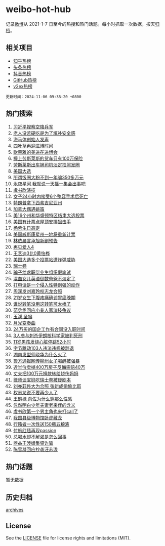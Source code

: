 # weibo-hot-hub

记录[微博](https://www.weibo.com)从 2021-1-7 日至今的热搜和热门话题。每小时抓取一次数据，按天[归档](archives)。

## 相关项目

- [知乎热榜](https://github.com/snaildev/zhihu-hot-hub)
- [头条热榜](https://github.com/snaildev/toutiao-hot-hub)
- [抖音热榜](https://github.com/snaildev/douyin-hot-hub)
- [GitHub热榜](https://github.com/snaildev/github-hot-hub)
- [v2ex热榜](https://github.com/snaildev/v2ex-hot-hub)


`更新时间：2024-11-06 09:38:20 +0800`

## 热门搜索

1. [习近平视察空降兵军](https://m.weibo.cn/search?containerid=100103type%3D1%26t%3D10%26q%3D%23%E4%B9%A0%E8%BF%91%E5%B9%B3%E8%A7%86%E5%AF%9F%E7%A9%BA%E9%99%8D%E5%85%B5%E5%86%9B%23&stream_entry_id=51&isnewpage=1&extparam=seat%3D1%26pos%3D0%26filter_type%3Drealtimehot%26stream_entry_id%3D51%26c_type%3D51%26dgr%3D0%26q%3D%2523%25E4%25B9%25A0%25E8%25BF%2591%25E5%25B9%25B3%25E8%25A7%2586%25E5%25AF%259F%25E7%25A9%25BA%25E9%2599%258D%25E5%2585%25B5%25E5%2586%259B%2523%26cate%3D10103%26display_time%3D1730857099%26pre_seqid%3D173085709920802741605107)
1. [老人没苦硬吃是为了填补安全感](https://m.weibo.cn/search?containerid=100103type%3D1%26t%3D10%26q%3D%23%E8%80%81%E4%BA%BA%E6%B2%A1%E8%8B%A6%E7%A1%AC%E5%90%83%E6%98%AF%E4%B8%BA%E4%BA%86%E5%A1%AB%E8%A1%A5%E5%AE%89%E5%85%A8%E6%84%9F%23&stream_entry_id=31&isnewpage=1&extparam=seat%3D1%26stream_entry_id%3D31%26lcate%3D5001%26realpos%3D1%26flag%3D1%26pos%3D0%26dgr%3D0%26band_rank%3D1%26c_type%3D31%26filter_type%3Drealtimehot%26q%3D%2523%25E8%2580%2581%25E4%25BA%25BA%25E6%25B2%25A1%25E8%258B%25A6%25E7%25A1%25AC%25E5%2590%2583%25E6%2598%25AF%25E4%25B8%25BA%25E4%25BA%2586%25E5%25A1%25AB%25E8%25A1%25A5%25E5%25AE%2589%25E5%2585%25A8%25E6%2584%259F%2523%26cate%3D5001%26display_time%3D1730857099%26pre_seqid%3D173085709920802741605107)
1. [海马体创始人发声](https://m.weibo.cn/search?containerid=100103type%3D1%26t%3D10%26q%3D%23%E6%B5%B7%E9%A9%AC%E4%BD%93%E5%88%9B%E5%A7%8B%E4%BA%BA%E5%8F%91%E5%A3%B0%23&stream_entry_id=31&isnewpage=1&extparam=seat%3D1%26stream_entry_id%3D31%26lcate%3D5001%26realpos%3D2%26flag%3D2%26pos%3D1%26dgr%3D0%26band_rank%3D2%26c_type%3D31%26filter_type%3Drealtimehot%26q%3D%2523%25E6%25B5%25B7%25E9%25A9%25AC%25E4%25BD%2593%25E5%2588%259B%25E5%25A7%258B%25E4%25BA%25BA%25E5%258F%2591%25E5%25A3%25B0%2523%26cate%3D5001%26display_time%3D1730857099%26pre_seqid%3D173085709920802741605107)
1. [四叶草再迎进博时间](https://m.weibo.cn/search?containerid=100103type%3D1%26t%3D10%26q%3D%23%E5%9B%9B%E5%8F%B6%E8%8D%89%E5%86%8D%E8%BF%8E%E8%BF%9B%E5%8D%9A%E6%97%B6%E9%97%B4%23&stream_entry_id=31&isnewpage=1&extparam=seat%3D1%26stream_entry_id%3D31%26lcate%3D5001%26realpos%3D3%26flag%3D0%26pos%3D2%26dgr%3D0%26band_rank%3D3%26c_type%3D31%26filter_type%3Drealtimehot%26q%3D%2523%25E5%259B%259B%25E5%258F%25B6%25E8%258D%2589%25E5%2586%258D%25E8%25BF%258E%25E8%25BF%259B%25E5%258D%259A%25E6%2597%25B6%25E9%2597%25B4%2523%26cate%3D5001%26display_time%3D1730857099%26pre_seqid%3D173085709920802741605107)
1. [欧莱雅的美进在进博会](https://m.weibo.cn/search?containerid=100103type%3D1%26t%3D10%26q%3D%23%E6%AC%A7%E8%8E%B1%E9%9B%85%E7%9A%84%E7%BE%8E%E8%BF%9B%E5%9C%A8%E8%BF%9B%E5%8D%9A%E4%BC%9A%23&stream_entry_id=31&isnewpage=1&extparam=seat%3D1%26stream_entry_id%3D31%26lcate%3D5001%26is_ad_pos%3D1%26q%3D%2523%25E6%25AC%25A7%25E8%258E%25B1%25E9%259B%2585%25E7%259A%2584%25E7%25BE%258E%25E8%25BF%259B%25E5%259C%25A8%25E8%25BF%259B%25E5%258D%259A%25E4%25BC%259A%2523%26band_rank%3D4%26pos%3D3%26dgr%3D0%26c_type%3D31%26adid%3D263211%26filter_type%3Drealtimehot%26topic_ad%3D1%26cate%3D5001%26display_time%3D1730857099%26pre_seqid%3D173085709920802741605107)
1. [撞上劳斯莱斯的货车只有100万保险](https://m.weibo.cn/search?containerid=100103type%3D1%26t%3D10%26q%3D%23%E6%92%9E%E4%B8%8A%E5%8A%B3%E6%96%AF%E8%8E%B1%E6%96%AF%E7%9A%84%E8%B4%A7%E8%BD%A6%E5%8F%AA%E6%9C%89100%E4%B8%87%E4%BF%9D%E9%99%A9%23&stream_entry_id=31&isnewpage=1&extparam=seat%3D1%26stream_entry_id%3D31%26lcate%3D5001%26realpos%3D4%26flag%3D0%26pos%3D4%26dgr%3D0%26band_rank%3D4%26c_type%3D31%26filter_type%3Drealtimehot%26q%3D%2523%25E6%2592%259E%25E4%25B8%258A%25E5%258A%25B3%25E6%2596%25AF%25E8%258E%25B1%25E6%2596%25AF%25E7%259A%2584%25E8%25B4%25A7%25E8%25BD%25A6%25E5%258F%25AA%25E6%259C%2589100%25E4%25B8%2587%25E4%25BF%259D%25E9%2599%25A9%2523%26cate%3D5001%26display_time%3D1730857099%26pre_seqid%3D173085709920802741605107)
1. [劳斯莱斯出车祸司机淡定拍照发圈](https://m.weibo.cn/search?containerid=100103type%3D1%26t%3D10%26q%3D%23%E5%8A%B3%E6%96%AF%E8%8E%B1%E6%96%AF%E5%87%BA%E8%BD%A6%E7%A5%B8%E5%8F%B8%E6%9C%BA%E6%B7%A1%E5%AE%9A%E6%8B%8D%E7%85%A7%E5%8F%91%E5%9C%88%23&stream_entry_id=31&isnewpage=1&extparam=seat%3D1%26stream_entry_id%3D31%26lcate%3D5001%26realpos%3D5%26flag%3D0%26pos%3D5%26dgr%3D0%26band_rank%3D5%26c_type%3D31%26filter_type%3Drealtimehot%26q%3D%2523%25E5%258A%25B3%25E6%2596%25AF%25E8%258E%25B1%25E6%2596%25AF%25E5%2587%25BA%25E8%25BD%25A6%25E7%25A5%25B8%25E5%258F%25B8%25E6%259C%25BA%25E6%25B7%25A1%25E5%25AE%259A%25E6%258B%258D%25E7%2585%25A7%25E5%258F%2591%25E5%259C%2588%2523%26cate%3D5001%26display_time%3D1730857099%26pre_seqid%3D173085709920802741605107)
1. [美国大选](https://m.weibo.cn/search?containerid=100103type%3D1%26t%3D10%26q%3D%23%E7%BE%8E%E5%9B%BD%E5%A4%A7%E9%80%89%23&stream_entry_id=31&isnewpage=1&extparam=seat%3D1%26stream_entry_id%3D31%26lcate%3D5001%26realpos%3D6%26flag%3D16%26pos%3D6%26dgr%3D0%26band_rank%3D6%26c_type%3D31%26filter_type%3Drealtimehot%26q%3D%2523%25E7%25BE%258E%25E5%259B%25BD%25E5%25A4%25A7%25E9%2580%2589%2523%26cate%3D5001%26display_time%3D1730857099%26pre_seqid%3D173085709920802741605107)
1. [所谓饭圈大粉不到一年骗350多万元](https://m.weibo.cn/search?containerid=100103type%3D1%26t%3D10%26q%3D%23%E6%89%80%E8%B0%93%E9%A5%AD%E5%9C%88%E5%A4%A7%E7%B2%89%E4%B8%8D%E5%88%B0%E4%B8%80%E5%B9%B4%E9%AA%97350%E5%A4%9A%E4%B8%87%E5%85%83%23&stream_entry_id=31&isnewpage=1&extparam=seat%3D1%26stream_entry_id%3D31%26lcate%3D5001%26realpos%3D7%26flag%3D0%26pos%3D7%26dgr%3D0%26band_rank%3D7%26c_type%3D31%26filter_type%3Drealtimehot%26q%3D%2523%25E6%2589%2580%25E8%25B0%2593%25E9%25A5%25AD%25E5%259C%2588%25E5%25A4%25A7%25E7%25B2%2589%25E4%25B8%258D%25E5%2588%25B0%25E4%25B8%2580%25E5%25B9%25B4%25E9%25AA%2597350%25E5%25A4%259A%25E4%25B8%2587%25E5%2585%2583%2523%26cate%3D5001%26display_time%3D1730857099%26pre_seqid%3D173085709920802741605107)
1. [永夜星河 我就说一天播一集会出事吧](https://m.weibo.cn/search?containerid=100103type%3D1%26t%3D10%26q%3D%E6%B0%B8%E5%A4%9C%E6%98%9F%E6%B2%B3+%E6%88%91%E5%B0%B1%E8%AF%B4%E4%B8%80%E5%A4%A9%E6%92%AD%E4%B8%80%E9%9B%86%E4%BC%9A%E5%87%BA%E4%BA%8B%E5%90%A7&stream_entry_id=31&isnewpage=1&extparam=seat%3D1%26stream_entry_id%3D31%26lcate%3D5001%26realpos%3D8%26flag%3D2%26pos%3D8%26dgr%3D0%26band_rank%3D8%26c_type%3D31%26filter_type%3Drealtimehot%26q%3D%25E6%25B0%25B8%25E5%25A4%259C%25E6%2598%259F%25E6%25B2%25B3%2520%25E6%2588%2591%25E5%25B0%25B1%25E8%25AF%25B4%25E4%25B8%2580%25E5%25A4%25A9%25E6%2592%25AD%25E4%25B8%2580%25E9%259B%2586%25E4%25BC%259A%25E5%2587%25BA%25E4%25BA%258B%25E5%2590%25A7%26cate%3D5001%26display_time%3D1730857099%26pre_seqid%3D173085709920802741605107)
1. [虞书欣演技](https://m.weibo.cn/search?containerid=100103type%3D1%26t%3D10%26q%3D%E8%99%9E%E4%B9%A6%E6%AC%A3%E6%BC%94%E6%8A%80&stream_entry_id=31&isnewpage=1&extparam=seat%3D1%26stream_entry_id%3D31%26lcate%3D5001%26realpos%3D9%26flag%3D1%26pos%3D9%26dgr%3D0%26band_rank%3D9%26c_type%3D31%26filter_type%3Drealtimehot%26q%3D%25E8%2599%259E%25E4%25B9%25A6%25E6%25AC%25A3%25E6%25BC%2594%25E6%258A%2580%26cate%3D5001%26display_time%3D1730857099%26pre_seqid%3D173085709920802741605107)
1. [女子24小时内接受6个整容手术后死亡](https://m.weibo.cn/search?containerid=100103type%3D1%26t%3D10%26q%3D%23%E5%A5%B3%E5%AD%9024%E5%B0%8F%E6%97%B6%E5%86%85%E6%8E%A5%E5%8F%976%E4%B8%AA%E6%95%B4%E5%AE%B9%E6%89%8B%E6%9C%AF%E5%90%8E%E6%AD%BB%E4%BA%A1%23&stream_entry_id=31&isnewpage=1&extparam=seat%3D1%26stream_entry_id%3D31%26lcate%3D5001%26realpos%3D10%26flag%3D1%26pos%3D10%26dgr%3D0%26band_rank%3D10%26c_type%3D31%26filter_type%3Drealtimehot%26q%3D%2523%25E5%25A5%25B3%25E5%25AD%259024%25E5%25B0%258F%25E6%2597%25B6%25E5%2586%2585%25E6%258E%25A5%25E5%258F%25976%25E4%25B8%25AA%25E6%2595%25B4%25E5%25AE%25B9%25E6%2589%258B%25E6%259C%25AF%25E5%2590%258E%25E6%25AD%25BB%25E4%25BA%25A1%2523%26cate%3D5001%26display_time%3D1730857099%26pre_seqid%3D173085709920802741605107)
1. [特朗普拿下西弗吉尼亚州](https://m.weibo.cn/search?containerid=100103type%3D1%26t%3D10%26q%3D%23%E7%89%B9%E6%9C%97%E6%99%AE%E6%8B%BF%E4%B8%8B%E8%A5%BF%E5%BC%97%E5%90%89%E5%B0%BC%E4%BA%9A%E5%B7%9E%23&stream_entry_id=31&isnewpage=1&extparam=seat%3D1%26stream_entry_id%3D31%26lcate%3D5001%26realpos%3D11%26flag%3D1%26pos%3D11%26dgr%3D0%26band_rank%3D11%26c_type%3D31%26filter_type%3Drealtimehot%26q%3D%2523%25E7%2589%25B9%25E6%259C%2597%25E6%2599%25AE%25E6%258B%25BF%25E4%25B8%258B%25E8%25A5%25BF%25E5%25BC%2597%25E5%2590%2589%25E5%25B0%25BC%25E4%25BA%259A%25E5%25B7%259E%2523%26cate%3D5001%26display_time%3D1730857099%26pre_seqid%3D173085709920802741605107)
1. [加拿大偶遇姚笛](https://m.weibo.cn/search?containerid=100103type%3D1%26t%3D10%26q%3D%23%E5%8A%A0%E6%8B%BF%E5%A4%A7%E5%81%B6%E9%81%87%E5%A7%9A%E7%AC%9B%23&stream_entry_id=31&isnewpage=1&extparam=seat%3D1%26stream_entry_id%3D31%26lcate%3D5001%26realpos%3D12%26flag%3D2%26pos%3D12%26dgr%3D0%26band_rank%3D12%26c_type%3D31%26filter_type%3Drealtimehot%26q%3D%2523%25E5%258A%25A0%25E6%258B%25BF%25E5%25A4%25A7%25E5%2581%25B6%25E9%2581%2587%25E5%25A7%259A%25E7%25AC%259B%2523%26cate%3D5001%26display_time%3D1730857099%26pre_seqid%3D173085709920802741605107)
1. [美16个州和华盛顿特区结束大选投票](https://m.weibo.cn/search?containerid=100103type%3D1%26t%3D10%26q%3D%23%E7%BE%8E16%E4%B8%AA%E5%B7%9E%E5%92%8C%E5%8D%8E%E7%9B%9B%E9%A1%BF%E7%89%B9%E5%8C%BA%E7%BB%93%E6%9D%9F%E5%A4%A7%E9%80%89%E6%8A%95%E7%A5%A8%23&stream_entry_id=31&isnewpage=1&extparam=seat%3D1%26stream_entry_id%3D31%26lcate%3D5001%26realpos%3D13%26flag%3D0%26pos%3D13%26dgr%3D0%26band_rank%3D13%26c_type%3D31%26filter_type%3Drealtimehot%26q%3D%2523%25E7%25BE%258E16%25E4%25B8%25AA%25E5%25B7%259E%25E5%2592%258C%25E5%258D%258E%25E7%259B%259B%25E9%25A1%25BF%25E7%2589%25B9%25E5%258C%25BA%25E7%25BB%2593%25E6%259D%259F%25E5%25A4%25A7%25E9%2580%2589%25E6%258A%2595%25E7%25A5%25A8%2523%26cate%3D5001%26display_time%3D1730857099%26pre_seqid%3D173085709920802741605107)
1. [美国有计票点屋顶安排狙击手](https://m.weibo.cn/search?containerid=100103type%3D1%26t%3D10%26q%3D%23%E7%BE%8E%E5%9B%BD%E6%9C%89%E8%AE%A1%E7%A5%A8%E7%82%B9%E5%B1%8B%E9%A1%B6%E5%AE%89%E6%8E%92%E7%8B%99%E5%87%BB%E6%89%8B%23&stream_entry_id=31&isnewpage=1&extparam=seat%3D1%26stream_entry_id%3D31%26lcate%3D5001%26realpos%3D14%26flag%3D1%26pos%3D14%26dgr%3D0%26band_rank%3D14%26c_type%3D31%26filter_type%3Drealtimehot%26q%3D%2523%25E7%25BE%258E%25E5%259B%25BD%25E6%259C%2589%25E8%25AE%25A1%25E7%25A5%25A8%25E7%2582%25B9%25E5%25B1%258B%25E9%25A1%25B6%25E5%25AE%2589%25E6%258E%2592%25E7%258B%2599%25E5%2587%25BB%25E6%2589%258B%2523%26cate%3D5001%26display_time%3D1730857099%26pre_seqid%3D173085709920802741605107)
1. [杨紫生日高定](https://m.weibo.cn/search?containerid=100103type%3D1%26t%3D10%26q%3D%23%E6%9D%A8%E7%B4%AB%E7%94%9F%E6%97%A5%E9%AB%98%E5%AE%9A%23&stream_entry_id=31&isnewpage=1&extparam=seat%3D1%26stream_entry_id%3D31%26lcate%3D5001%26realpos%3D15%26flag%3D1%26pos%3D15%26dgr%3D0%26band_rank%3D15%26c_type%3D31%26filter_type%3Drealtimehot%26q%3D%2523%25E6%259D%25A8%25E7%25B4%25AB%25E7%2594%259F%25E6%2597%25A5%25E9%25AB%2598%25E5%25AE%259A%2523%26cate%3D5001%26display_time%3D1730857099%26pre_seqid%3D173085709920802741605107)
1. [美国威斯康星州一地将重新计票](https://m.weibo.cn/search?containerid=100103type%3D1%26t%3D10%26q%3D%23%E7%BE%8E%E5%9B%BD%E5%A8%81%E6%96%AF%E5%BA%B7%E6%98%9F%E5%B7%9E%E4%B8%80%E5%9C%B0%E5%B0%86%E9%87%8D%E6%96%B0%E8%AE%A1%E7%A5%A8%23&stream_entry_id=31&isnewpage=1&extparam=seat%3D1%26stream_entry_id%3D31%26lcate%3D5001%26realpos%3D16%26flag%3D1%26pos%3D16%26dgr%3D0%26band_rank%3D16%26c_type%3D31%26filter_type%3Drealtimehot%26q%3D%2523%25E7%25BE%258E%25E5%259B%25BD%25E5%25A8%2581%25E6%2596%25AF%25E5%25BA%25B7%25E6%2598%259F%25E5%25B7%259E%25E4%25B8%2580%25E5%259C%25B0%25E5%25B0%2586%25E9%2587%258D%25E6%2596%25B0%25E8%25AE%25A1%25E7%25A5%25A8%2523%26cate%3D5001%26display_time%3D1730857099%26pre_seqid%3D173085709920802741605107)
1. [林依晨言承旭新剧预告](https://m.weibo.cn/search?containerid=100103type%3D1%26t%3D10%26q%3D%E6%9E%97%E4%BE%9D%E6%99%A8%E8%A8%80%E6%89%BF%E6%97%AD%E6%96%B0%E5%89%A7%E9%A2%84%E5%91%8A&stream_entry_id=31&isnewpage=1&extparam=seat%3D1%26stream_entry_id%3D31%26lcate%3D5001%26realpos%3D17%26flag%3D0%26pos%3D17%26dgr%3D0%26band_rank%3D17%26c_type%3D31%26filter_type%3Drealtimehot%26q%3D%25E6%259E%2597%25E4%25BE%259D%25E6%2599%25A8%25E8%25A8%2580%25E6%2589%25BF%25E6%2597%25AD%25E6%2596%25B0%25E5%2589%25A7%25E9%25A2%2584%25E5%2591%258A%26cate%3D5001%26display_time%3D1730857099%26pre_seqid%3D173085709920802741605107)
1. [再见爱人4](https://m.weibo.cn/search?containerid=100103type%3D1%26t%3D10%26q%3D%23%E5%86%8D%E8%A7%81%E7%88%B1%E4%BA%BA4%23&stream_entry_id=31&isnewpage=1&extparam=seat%3D1%26stream_entry_id%3D31%26lcate%3D5001%26realpos%3D18%26flag%3D1%26pos%3D18%26dgr%3D0%26band_rank%3D18%26c_type%3D31%26filter_type%3Drealtimehot%26q%3D%2523%25E5%2586%258D%25E8%25A7%2581%25E7%2588%25B1%25E4%25BA%25BA4%2523%26cate%3D5001%26display_time%3D1730857099%26pre_seqid%3D173085709920802741605107)
1. [王艺迪3比0黄怡桦](https://m.weibo.cn/search?containerid=100103type%3D1%26t%3D10%26q%3D%23%E7%8E%8B%E8%89%BA%E8%BF%AA3%E6%AF%940%E9%BB%84%E6%80%A1%E6%A1%A6%23&stream_entry_id=31&isnewpage=1&extparam=seat%3D1%26stream_entry_id%3D31%26lcate%3D5001%26realpos%3D19%26flag%3D1%26pos%3D19%26dgr%3D0%26band_rank%3D19%26c_type%3D31%26filter_type%3Drealtimehot%26q%3D%2523%25E7%258E%258B%25E8%2589%25BA%25E8%25BF%25AA3%25E6%25AF%25940%25E9%25BB%2584%25E6%2580%25A1%25E6%25A1%25A6%2523%26cate%3D5001%26display_time%3D1730857099%26pre_seqid%3D173085709920802741605107)
1. [美国大选多个投票站遭炸弹威胁](https://m.weibo.cn/search?containerid=100103type%3D1%26t%3D10%26q%3D%23%E7%BE%8E%E5%9B%BD%E5%A4%A7%E9%80%89%E5%A4%9A%E4%B8%AA%E6%8A%95%E7%A5%A8%E7%AB%99%E9%81%AD%E7%82%B8%E5%BC%B9%E5%A8%81%E8%83%81%23&stream_entry_id=31&isnewpage=1&extparam=seat%3D1%26stream_entry_id%3D31%26lcate%3D5001%26realpos%3D20%26flag%3D1%26pos%3D20%26dgr%3D0%26band_rank%3D20%26c_type%3D31%26filter_type%3Drealtimehot%26q%3D%2523%25E7%25BE%258E%25E5%259B%25BD%25E5%25A4%25A7%25E9%2580%2589%25E5%25A4%259A%25E4%25B8%25AA%25E6%258A%2595%25E7%25A5%25A8%25E7%25AB%2599%25E9%2581%25AD%25E7%2582%25B8%25E5%25BC%25B9%25E5%25A8%2581%25E8%2583%2581%2523%26cate%3D5001%26display_time%3D1730857099%26pre_seqid%3D173085709920802741605107)
1. [瑞士卷](https://m.weibo.cn/search?containerid=100103type%3D1%26t%3D10%26q%3D%E7%91%9E%E5%A3%AB%E5%8D%B7&stream_entry_id=31&isnewpage=1&extparam=seat%3D1%26stream_entry_id%3D31%26lcate%3D5001%26realpos%3D21%26flag%3D0%26pos%3D21%26dgr%3D0%26band_rank%3D21%26c_type%3D31%26filter_type%3Drealtimehot%26q%3D%25E7%2591%259E%25E5%25A3%25AB%25E5%258D%25B7%26cate%3D5001%26display_time%3D1730857099%26pre_seqid%3D173085709920802741605107)
1. [骗子给求职毕业生组织假笔试](https://m.weibo.cn/search?containerid=100103type%3D1%26t%3D10%26q%3D%23%E9%AA%97%E5%AD%90%E7%BB%99%E6%B1%82%E8%81%8C%E6%AF%95%E4%B8%9A%E7%94%9F%E7%BB%84%E7%BB%87%E5%81%87%E7%AC%94%E8%AF%95%23&stream_entry_id=31&isnewpage=1&extparam=seat%3D1%26stream_entry_id%3D31%26lcate%3D5001%26realpos%3D22%26flag%3D1%26pos%3D22%26dgr%3D0%26band_rank%3D22%26c_type%3D31%26filter_type%3Drealtimehot%26q%3D%2523%25E9%25AA%2597%25E5%25AD%2590%25E7%25BB%2599%25E6%25B1%2582%25E8%2581%258C%25E6%25AF%2595%25E4%25B8%259A%25E7%2594%259F%25E7%25BB%2584%25E7%25BB%2587%25E5%2581%2587%25E7%25AC%2594%25E8%25AF%2595%2523%26cate%3D5001%26display_time%3D1730857099%26pre_seqid%3D173085709920802741605107)
1. [混血女儿英语倒数爸爸不淡定了](https://m.weibo.cn/search?containerid=100103type%3D1%26t%3D10%26q%3D%23%E6%B7%B7%E8%A1%80%E5%A5%B3%E5%84%BF%E8%8B%B1%E8%AF%AD%E5%80%92%E6%95%B0%E7%88%B8%E7%88%B8%E4%B8%8D%E6%B7%A1%E5%AE%9A%E4%BA%86%23&stream_entry_id=31&isnewpage=1&extparam=seat%3D1%26stream_entry_id%3D31%26lcate%3D5001%26realpos%3D23%26flag%3D0%26pos%3D23%26dgr%3D0%26band_rank%3D23%26c_type%3D31%26filter_type%3Drealtimehot%26q%3D%2523%25E6%25B7%25B7%25E8%25A1%2580%25E5%25A5%25B3%25E5%2584%25BF%25E8%258B%25B1%25E8%25AF%25AD%25E5%2580%2592%25E6%2595%25B0%25E7%2588%25B8%25E7%2588%25B8%25E4%25B8%258D%25E6%25B7%25A1%25E5%25AE%259A%25E4%25BA%2586%2523%26cate%3D5001%26display_time%3D1730857099%26pre_seqid%3D173085709920802741605107)
1. [打电话是一个侵入性特别强的动作](https://m.weibo.cn/search?containerid=100103type%3D1%26t%3D10%26q%3D%E6%89%93%E7%94%B5%E8%AF%9D%E6%98%AF%E4%B8%80%E4%B8%AA%E4%BE%B5%E5%85%A5%E6%80%A7%E7%89%B9%E5%88%AB%E5%BC%BA%E7%9A%84%E5%8A%A8%E4%BD%9C&stream_entry_id=31&isnewpage=1&extparam=seat%3D1%26stream_entry_id%3D31%26lcate%3D5001%26realpos%3D24%26flag%3D0%26pos%3D24%26dgr%3D0%26band_rank%3D24%26c_type%3D31%26filter_type%3Drealtimehot%26q%3D%25E6%2589%2593%25E7%2594%25B5%25E8%25AF%259D%25E6%2598%25AF%25E4%25B8%2580%25E4%25B8%25AA%25E4%25BE%25B5%25E5%2585%25A5%25E6%2580%25A7%25E7%2589%25B9%25E5%2588%25AB%25E5%25BC%25BA%25E7%259A%2584%25E5%258A%25A8%25E4%25BD%259C%26cate%3D5001%26display_time%3D1730857099%26pre_seqid%3D173085709920802741605107)
1. [周润发刘嘉玲权志龙合照](https://m.weibo.cn/search?containerid=100103type%3D1%26t%3D10%26q%3D%23%E5%91%A8%E6%B6%A6%E5%8F%91%E5%88%98%E5%98%89%E7%8E%B2%E6%9D%83%E5%BF%97%E9%BE%99%E5%90%88%E7%85%A7%23&stream_entry_id=31&isnewpage=1&extparam=seat%3D1%26stream_entry_id%3D31%26lcate%3D5001%26realpos%3D25%26flag%3D1%26pos%3D25%26dgr%3D0%26band_rank%3D25%26c_type%3D31%26filter_type%3Drealtimehot%26q%3D%2523%25E5%2591%25A8%25E6%25B6%25A6%25E5%258F%2591%25E5%2588%2598%25E5%2598%2589%25E7%258E%25B2%25E6%259D%2583%25E5%25BF%2597%25E9%25BE%2599%25E5%2590%2588%25E7%2585%25A7%2523%26cate%3D5001%26display_time%3D1730857099%26pre_seqid%3D173085709920802741605107)
1. [21岁女生下腹疼痛确诊胃癌晚期](https://m.weibo.cn/search?containerid=100103type%3D1%26t%3D10%26q%3D%2321%E5%B2%81%E5%A5%B3%E7%94%9F%E4%B8%8B%E8%85%B9%E7%96%BC%E7%97%9B%E7%A1%AE%E8%AF%8A%E8%83%83%E7%99%8C%E6%99%9A%E6%9C%9F%23&stream_entry_id=31&isnewpage=1&extparam=seat%3D1%26stream_entry_id%3D31%26lcate%3D5001%26realpos%3D26%26flag%3D0%26pos%3D26%26dgr%3D0%26band_rank%3D26%26c_type%3D31%26filter_type%3Drealtimehot%26q%3D%252321%25E5%25B2%2581%25E5%25A5%25B3%25E7%2594%259F%25E4%25B8%258B%25E8%2585%25B9%25E7%2596%25BC%25E7%2597%259B%25E7%25A1%25AE%25E8%25AF%258A%25E8%2583%2583%25E7%2599%258C%25E6%2599%259A%25E6%259C%259F%2523%26cate%3D5001%26display_time%3D1730857099%26pre_seqid%3D173085709920802741605107)
1. [谁说转笔没用这转笔可太棒了](https://m.weibo.cn/search?containerid=100103type%3D1%26t%3D10%26q%3D%23%E8%B0%81%E8%AF%B4%E8%BD%AC%E7%AC%94%E6%B2%A1%E7%94%A8%E8%BF%99%E8%BD%AC%E7%AC%94%E5%8F%AF%E5%A4%AA%E6%A3%92%E4%BA%86%23&stream_entry_id=31&isnewpage=1&extparam=seat%3D1%26stream_entry_id%3D31%26lcate%3D5001%26realpos%3D27%26flag%3D0%26pos%3D27%26dgr%3D0%26band_rank%3D27%26c_type%3D31%26filter_type%3Drealtimehot%26q%3D%2523%25E8%25B0%2581%25E8%25AF%25B4%25E8%25BD%25AC%25E7%25AC%2594%25E6%25B2%25A1%25E7%2594%25A8%25E8%25BF%2599%25E8%25BD%25AC%25E7%25AC%2594%25E5%258F%25AF%25E5%25A4%25AA%25E6%25A3%2592%25E4%25BA%2586%2523%26cate%3D5001%26display_time%3D1730857099%26pre_seqid%3D173085709920802741605107)
1. [范丞丞回应小巷人家演技争议](https://m.weibo.cn/search?containerid=100103type%3D1%26t%3D10%26q%3D%23%E8%8C%83%E4%B8%9E%E4%B8%9E%E5%9B%9E%E5%BA%94%E5%B0%8F%E5%B7%B7%E4%BA%BA%E5%AE%B6%E6%BC%94%E6%8A%80%E4%BA%89%E8%AE%AE%23&stream_entry_id=31&isnewpage=1&extparam=seat%3D1%26stream_entry_id%3D31%26lcate%3D5001%26realpos%3D28%26flag%3D0%26pos%3D28%26dgr%3D0%26band_rank%3D28%26c_type%3D31%26filter_type%3Drealtimehot%26q%3D%2523%25E8%258C%2583%25E4%25B8%259E%25E4%25B8%259E%25E5%259B%259E%25E5%25BA%2594%25E5%25B0%258F%25E5%25B7%25B7%25E4%25BA%25BA%25E5%25AE%25B6%25E6%25BC%2594%25E6%258A%2580%25E4%25BA%2589%25E8%25AE%25AE%2523%26cate%3D5001%26display_time%3D1730857099%26pre_seqid%3D173085709920802741605107)
1. [玉溪 圣猴](https://m.weibo.cn/search?containerid=100103type%3D1%26t%3D10%26q%3D%E7%8E%89%E6%BA%AA+%E5%9C%A3%E7%8C%B4&stream_entry_id=31&isnewpage=1&extparam=seat%3D1%26stream_entry_id%3D31%26lcate%3D5001%26realpos%3D29%26flag%3D1%26pos%3D29%26dgr%3D0%26band_rank%3D29%26c_type%3D31%26filter_type%3Drealtimehot%26q%3D%25E7%258E%2589%25E6%25BA%25AA%2520%25E5%259C%25A3%25E7%258C%25B4%26cate%3D5001%26display_time%3D1730857099%26pre_seqid%3D173085709920802741605107)
1. [月光变奏曲](https://m.weibo.cn/search?containerid=100103type%3D1%26t%3D10%26q%3D%E6%9C%88%E5%85%89%E5%8F%98%E5%A5%8F%E6%9B%B2&stream_entry_id=31&isnewpage=1&extparam=seat%3D1%26stream_entry_id%3D31%26lcate%3D5001%26realpos%3D30%26flag%3D1%26pos%3D30%26dgr%3D0%26band_rank%3D30%26c_type%3D31%26filter_type%3Drealtimehot%26q%3D%25E6%259C%2588%25E5%2585%2589%25E5%258F%2598%25E5%25A5%258F%25E6%259B%25B2%26cate%3D5001%26display_time%3D1730857099%26pre_seqid%3D173085709920802741605107)
1. [24万买的国企工作有合同没入职时间](https://m.weibo.cn/search?containerid=100103type%3D1%26t%3D10%26q%3D%2324%E4%B8%87%E4%B9%B0%E7%9A%84%E5%9B%BD%E4%BC%81%E5%B7%A5%E4%BD%9C%E6%9C%89%E5%90%88%E5%90%8C%E6%B2%A1%E5%85%A5%E8%81%8C%E6%97%B6%E9%97%B4%23&stream_entry_id=31&isnewpage=1&extparam=seat%3D1%26stream_entry_id%3D31%26lcate%3D5001%26realpos%3D31%26flag%3D1%26pos%3D31%26dgr%3D0%26band_rank%3D31%26c_type%3D31%26filter_type%3Drealtimehot%26q%3D%252324%25E4%25B8%2587%25E4%25B9%25B0%25E7%259A%2584%25E5%259B%25BD%25E4%25BC%2581%25E5%25B7%25A5%25E4%25BD%259C%25E6%259C%2589%25E5%2590%2588%25E5%2590%258C%25E6%25B2%25A1%25E5%2585%25A5%25E8%2581%258C%25E6%2597%25B6%25E9%2597%25B4%2523%26cate%3D5001%26display_time%3D1730857099%26pre_seqid%3D173085709920802741605107)
1. [3人参与刺杀伊朗核科学家被判死刑](https://m.weibo.cn/search?containerid=100103type%3D1%26t%3D10%26q%3D%233%E4%BA%BA%E5%8F%82%E4%B8%8E%E5%88%BA%E6%9D%80%E4%BC%8A%E6%9C%97%E6%A0%B8%E7%A7%91%E5%AD%A6%E5%AE%B6%E8%A2%AB%E5%88%A4%E6%AD%BB%E5%88%91%23&stream_entry_id=31&isnewpage=1&extparam=seat%3D1%26stream_entry_id%3D31%26lcate%3D5001%26realpos%3D32%26flag%3D1%26pos%3D32%26dgr%3D0%26band_rank%3D32%26c_type%3D31%26filter_type%3Drealtimehot%26q%3D%25233%25E4%25BA%25BA%25E5%258F%2582%25E4%25B8%258E%25E5%2588%25BA%25E6%259D%2580%25E4%25BC%258A%25E6%259C%2597%25E6%25A0%25B8%25E7%25A7%2591%25E5%25AD%25A6%25E5%25AE%25B6%25E8%25A2%25AB%25E5%2588%25A4%25E6%25AD%25BB%25E5%2588%2591%2523%26cate%3D5001%26display_time%3D1730857099%26pre_seqid%3D173085709920802741605107)
1. [11岁男孩发烧心脏停跳52小时](https://m.weibo.cn/search?containerid=100103type%3D1%26t%3D10%26q%3D%2311%E5%B2%81%E7%94%B7%E5%AD%A9%E5%8F%91%E7%83%A7%E5%BF%83%E8%84%8F%E5%81%9C%E8%B7%B352%E5%B0%8F%E6%97%B6%23&stream_entry_id=31&isnewpage=1&extparam=seat%3D1%26stream_entry_id%3D31%26lcate%3D5001%26realpos%3D33%26flag%3D0%26pos%3D33%26dgr%3D0%26band_rank%3D33%26c_type%3D31%26filter_type%3Drealtimehot%26q%3D%252311%25E5%25B2%2581%25E7%2594%25B7%25E5%25AD%25A9%25E5%258F%2591%25E7%2583%25A7%25E5%25BF%2583%25E8%2584%258F%25E5%2581%259C%25E8%25B7%25B352%25E5%25B0%258F%25E6%2597%25B6%2523%26cate%3D5001%26display_time%3D1730857099%26pre_seqid%3D173085709920802741605107)
1. [字节跳动103人违法违规被辞退](https://m.weibo.cn/search?containerid=100103type%3D1%26t%3D10%26q%3D%23%E5%AD%97%E8%8A%82%E8%B7%B3%E5%8A%A8103%E4%BA%BA%E8%BF%9D%E6%B3%95%E8%BF%9D%E8%A7%84%E8%A2%AB%E8%BE%9E%E9%80%80%23&stream_entry_id=31&isnewpage=1&extparam=seat%3D1%26stream_entry_id%3D31%26lcate%3D5001%26realpos%3D34%26flag%3D0%26pos%3D34%26dgr%3D0%26band_rank%3D34%26c_type%3D31%26filter_type%3Drealtimehot%26q%3D%2523%25E5%25AD%2597%25E8%258A%2582%25E8%25B7%25B3%25E5%258A%25A8103%25E4%25BA%25BA%25E8%25BF%259D%25E6%25B3%2595%25E8%25BF%259D%25E8%25A7%2584%25E8%25A2%25AB%25E8%25BE%259E%25E9%2580%2580%2523%26cate%3D5001%26display_time%3D1730857099%26pre_seqid%3D173085709920802741605107)
1. [湖南发型师晓华为什么火了](https://m.weibo.cn/search?containerid=100103type%3D1%26t%3D10%26q%3D%23%E6%B9%96%E5%8D%97%E5%8F%91%E5%9E%8B%E5%B8%88%E6%99%93%E5%8D%8E%E4%B8%BA%E4%BB%80%E4%B9%88%E7%81%AB%E4%BA%86%23&stream_entry_id=31&isnewpage=1&extparam=seat%3D1%26stream_entry_id%3D31%26lcate%3D5001%26realpos%3D35%26flag%3D0%26pos%3D35%26dgr%3D0%26band_rank%3D35%26c_type%3D31%26filter_type%3Drealtimehot%26q%3D%2523%25E6%25B9%2596%25E5%258D%2597%25E5%258F%2591%25E5%259E%258B%25E5%25B8%2588%25E6%2599%2593%25E5%258D%258E%25E4%25B8%25BA%25E4%25BB%2580%25E4%25B9%2588%25E7%2581%25AB%25E4%25BA%2586%2523%26cate%3D5001%26display_time%3D1730857099%26pre_seqid%3D173085709920802741605107)
1. [警方通报网传柳州女子喝醉被强暴](https://m.weibo.cn/search?containerid=100103type%3D1%26t%3D10%26q%3D%23%E8%AD%A6%E6%96%B9%E9%80%9A%E6%8A%A5%E7%BD%91%E4%BC%A0%E6%9F%B3%E5%B7%9E%E5%A5%B3%E5%AD%90%E5%96%9D%E9%86%89%E8%A2%AB%E5%BC%BA%E6%9A%B4%23&stream_entry_id=31&isnewpage=1&extparam=seat%3D1%26stream_entry_id%3D31%26lcate%3D5001%26realpos%3D36%26flag%3D0%26pos%3D36%26dgr%3D0%26band_rank%3D36%26c_type%3D31%26filter_type%3Drealtimehot%26q%3D%2523%25E8%25AD%25A6%25E6%2596%25B9%25E9%2580%259A%25E6%258A%25A5%25E7%25BD%2591%25E4%25BC%25A0%25E6%259F%25B3%25E5%25B7%259E%25E5%25A5%25B3%25E5%25AD%2590%25E5%2596%259D%25E9%2586%2589%25E8%25A2%25AB%25E5%25BC%25BA%25E6%259A%25B4%2523%26cate%3D5001%26display_time%3D1730857099%26pre_seqid%3D173085709920802741605107)
1. [近半价卖掉400万房子反悔需赔40万](https://m.weibo.cn/search?containerid=100103type%3D1%26t%3D10%26q%3D%23%E8%BF%91%E5%8D%8A%E4%BB%B7%E5%8D%96%E6%8E%89400%E4%B8%87%E6%88%BF%E5%AD%90%E5%8F%8D%E6%82%94%E9%9C%80%E8%B5%9440%E4%B8%87%23&stream_entry_id=31&isnewpage=1&extparam=seat%3D1%26stream_entry_id%3D31%26lcate%3D5001%26realpos%3D37%26flag%3D0%26pos%3D37%26dgr%3D0%26band_rank%3D37%26c_type%3D31%26filter_type%3Drealtimehot%26q%3D%2523%25E8%25BF%2591%25E5%258D%258A%25E4%25BB%25B7%25E5%258D%2596%25E6%258E%2589400%25E4%25B8%2587%25E6%2588%25BF%25E5%25AD%2590%25E5%258F%258D%25E6%2582%2594%25E9%259C%2580%25E8%25B5%259440%25E4%25B8%2587%2523%26cate%3D5001%26display_time%3D1730857099%26pre_seqid%3D173085709920802741605107)
1. [丈夫把100万元捐款转给烧伤妈妈](https://m.weibo.cn/search?containerid=100103type%3D1%26t%3D10%26q%3D%23%E4%B8%88%E5%A4%AB%E6%8A%8A100%E4%B8%87%E5%85%83%E6%8D%90%E6%AC%BE%E8%BD%AC%E7%BB%99%E7%83%A7%E4%BC%A4%E5%A6%88%E5%A6%88%23&stream_entry_id=31&isnewpage=1&extparam=seat%3D1%26stream_entry_id%3D31%26lcate%3D5001%26realpos%3D38%26flag%3D0%26pos%3D38%26dgr%3D0%26band_rank%3D38%26c_type%3D31%26filter_type%3Drealtimehot%26q%3D%2523%25E4%25B8%2588%25E5%25A4%25AB%25E6%258A%258A100%25E4%25B8%2587%25E5%2585%2583%25E6%258D%2590%25E6%25AC%25BE%25E8%25BD%25AC%25E7%25BB%2599%25E7%2583%25A7%25E4%25BC%25A4%25E5%25A6%2588%25E5%25A6%2588%2523%26cate%3D5001%26display_time%3D1730857099%26pre_seqid%3D173085709920802741605107)
1. [律师谈宝妈吃瑞士卷被疑剧本](https://m.weibo.cn/search?containerid=100103type%3D1%26t%3D10%26q%3D%23%E5%BE%8B%E5%B8%88%E8%B0%88%E5%AE%9D%E5%A6%88%E5%90%83%E7%91%9E%E5%A3%AB%E5%8D%B7%E8%A2%AB%E7%96%91%E5%89%A7%E6%9C%AC%23&stream_entry_id=31&isnewpage=1&extparam=seat%3D1%26stream_entry_id%3D31%26lcate%3D5001%26realpos%3D39%26flag%3D0%26pos%3D39%26dgr%3D0%26band_rank%3D39%26c_type%3D31%26filter_type%3Drealtimehot%26q%3D%2523%25E5%25BE%258B%25E5%25B8%2588%25E8%25B0%2588%25E5%25AE%259D%25E5%25A6%2588%25E5%2590%2583%25E7%2591%259E%25E5%25A3%25AB%25E5%258D%25B7%25E8%25A2%25AB%25E7%2596%2591%25E5%2589%25A7%25E6%259C%25AC%2523%26cate%3D5001%26display_time%3D1730857099%26pre_seqid%3D173085709920802741605107)
1. [刘亦菲佟大为合照 张新成偷偷比耶](https://m.weibo.cn/search?containerid=100103type%3D1%26t%3D10%26q%3D%E5%88%98%E4%BA%A6%E8%8F%B2%E4%BD%9F%E5%A4%A7%E4%B8%BA%E5%90%88%E7%85%A7+%E5%BC%A0%E6%96%B0%E6%88%90%E5%81%B7%E5%81%B7%E6%AF%94%E8%80%B6&stream_entry_id=31&isnewpage=1&extparam=seat%3D1%26stream_entry_id%3D31%26lcate%3D5001%26realpos%3D40%26flag%3D0%26pos%3D40%26dgr%3D0%26band_rank%3D40%26c_type%3D31%26filter_type%3Drealtimehot%26q%3D%25E5%2588%2598%25E4%25BA%25A6%25E8%258F%25B2%25E4%25BD%259F%25E5%25A4%25A7%25E4%25B8%25BA%25E5%2590%2588%25E7%2585%25A7%2520%25E5%25BC%25A0%25E6%2596%25B0%25E6%2588%2590%25E5%2581%25B7%25E5%2581%25B7%25E6%25AF%2594%25E8%2580%25B6%26cate%3D5001%26display_time%3D1730857099%26pre_seqid%3D173085709920802741605107)
1. [权志龙说不要再少人了](https://m.weibo.cn/search?containerid=100103type%3D1%26t%3D10%26q%3D%E6%9D%83%E5%BF%97%E9%BE%99%E8%AF%B4%E4%B8%8D%E8%A6%81%E5%86%8D%E5%B0%91%E4%BA%BA%E4%BA%86&stream_entry_id=31&isnewpage=1&extparam=seat%3D1%26stream_entry_id%3D31%26lcate%3D5001%26realpos%3D41%26flag%3D0%26pos%3D41%26dgr%3D0%26band_rank%3D41%26c_type%3D31%26filter_type%3Drealtimehot%26q%3D%25E6%259D%2583%25E5%25BF%2597%25E9%25BE%2599%25E8%25AF%25B4%25E4%25B8%258D%25E8%25A6%2581%25E5%2586%258D%25E5%25B0%2591%25E4%25BA%25BA%25E4%25BA%2586%26cate%3D5001%26display_time%3D1730857099%26pre_seqid%3D173085709920802741605107)
1. [王鹤棣 向佐为什么穿那么性感](https://m.weibo.cn/search?containerid=100103type%3D1%26t%3D10%26q%3D%E7%8E%8B%E9%B9%A4%E6%A3%A3+%E5%90%91%E4%BD%90%E4%B8%BA%E4%BB%80%E4%B9%88%E7%A9%BF%E9%82%A3%E4%B9%88%E6%80%A7%E6%84%9F&stream_entry_id=31&isnewpage=1&extparam=seat%3D1%26stream_entry_id%3D31%26lcate%3D5001%26realpos%3D42%26flag%3D0%26pos%3D42%26dgr%3D0%26band_rank%3D42%26c_type%3D31%26filter_type%3Drealtimehot%26q%3D%25E7%258E%258B%25E9%25B9%25A4%25E6%25A3%25A3%2520%25E5%2590%2591%25E4%25BD%2590%25E4%25B8%25BA%25E4%25BB%2580%25E4%25B9%2588%25E7%25A9%25BF%25E9%2582%25A3%25E4%25B9%2588%25E6%2580%25A7%25E6%2584%259F%26cate%3D5001%26display_time%3D1730857099%26pre_seqid%3D173085709920802741605107)
1. [忽然明白少年夫妻老来伴的含义](https://m.weibo.cn/search?containerid=100103type%3D1%26t%3D10%26q%3D%23%E5%BF%BD%E7%84%B6%E6%98%8E%E7%99%BD%E5%B0%91%E5%B9%B4%E5%A4%AB%E5%A6%BB%E8%80%81%E6%9D%A5%E4%BC%B4%E7%9A%84%E5%90%AB%E4%B9%89%23&stream_entry_id=31&isnewpage=1&extparam=seat%3D1%26stream_entry_id%3D31%26lcate%3D5001%26realpos%3D43%26flag%3D0%26pos%3D43%26dgr%3D0%26band_rank%3D43%26c_type%3D31%26filter_type%3Drealtimehot%26q%3D%2523%25E5%25BF%25BD%25E7%2584%25B6%25E6%2598%258E%25E7%2599%25BD%25E5%25B0%2591%25E5%25B9%25B4%25E5%25A4%25AB%25E5%25A6%25BB%25E8%2580%2581%25E6%259D%25A5%25E4%25BC%25B4%25E7%259A%2584%25E5%2590%25AB%25E4%25B9%2589%2523%26cate%3D5001%26display_time%3D1730857099%26pre_seqid%3D173085709920802741605107)
1. [虞书欣第一个男主角也来打call了](https://m.weibo.cn/search?containerid=100103type%3D1%26t%3D10%26q%3D%E8%99%9E%E4%B9%A6%E6%AC%A3%E7%AC%AC%E4%B8%80%E4%B8%AA%E7%94%B7%E4%B8%BB%E8%A7%92%E4%B9%9F%E6%9D%A5%E6%89%93call%E4%BA%86&stream_entry_id=31&isnewpage=1&extparam=seat%3D1%26stream_entry_id%3D31%26lcate%3D5001%26realpos%3D44%26flag%3D0%26pos%3D44%26dgr%3D0%26band_rank%3D44%26c_type%3D31%26filter_type%3Drealtimehot%26q%3D%25E8%2599%259E%25E4%25B9%25A6%25E6%25AC%25A3%25E7%25AC%25AC%25E4%25B8%2580%25E4%25B8%25AA%25E7%2594%25B7%25E4%25B8%25BB%25E8%25A7%2592%25E4%25B9%259F%25E6%259D%25A5%25E6%2589%2593call%25E4%25BA%2586%26cate%3D5001%26display_time%3D1730857099%26pre_seqid%3D173085709920802741605107)
1. [我国县级博物馆卧虎藏龙](https://m.weibo.cn/search?containerid=100103type%3D1%26t%3D10%26q%3D%23%E6%88%91%E5%9B%BD%E5%8E%BF%E7%BA%A7%E5%8D%9A%E7%89%A9%E9%A6%86%E5%8D%A7%E8%99%8E%E8%97%8F%E9%BE%99%23&stream_entry_id=31&isnewpage=1&extparam=seat%3D1%26stream_entry_id%3D31%26lcate%3D5001%26realpos%3D45%26flag%3D0%26pos%3D45%26dgr%3D0%26band_rank%3D45%26c_type%3D31%26filter_type%3Drealtimehot%26q%3D%2523%25E6%2588%2591%25E5%259B%25BD%25E5%258E%25BF%25E7%25BA%25A7%25E5%258D%259A%25E7%2589%25A9%25E9%25A6%2586%25E5%258D%25A7%25E8%2599%258E%25E8%2597%258F%25E9%25BE%2599%2523%26cate%3D5001%26display_time%3D1730857099%26pre_seqid%3D173085709920802741605107)
1. [行贿者一次性送150瓶五粮液](https://m.weibo.cn/search?containerid=100103type%3D1%26t%3D10%26q%3D%23%E8%A1%8C%E8%B4%BF%E8%80%85%E4%B8%80%E6%AC%A1%E6%80%A7%E9%80%81150%E7%93%B6%E4%BA%94%E7%B2%AE%E6%B6%B2%23&stream_entry_id=31&isnewpage=1&extparam=seat%3D1%26stream_entry_id%3D31%26lcate%3D5001%26realpos%3D46%26flag%3D0%26pos%3D46%26dgr%3D0%26band_rank%3D46%26c_type%3D31%26filter_type%3Drealtimehot%26q%3D%2523%25E8%25A1%258C%25E8%25B4%25BF%25E8%2580%2585%25E4%25B8%2580%25E6%25AC%25A1%25E6%2580%25A7%25E9%2580%2581150%25E7%2593%25B6%25E4%25BA%2594%25E7%25B2%25AE%25E6%25B6%25B2%2523%26cate%3D5001%26display_time%3D1730857099%26pre_seqid%3D173085709920802741605107)
1. [付航红毯再现passion](https://m.weibo.cn/search?containerid=100103type%3D1%26t%3D10%26q%3D%23%E4%BB%98%E8%88%AA%E7%BA%A2%E6%AF%AF%E5%86%8D%E7%8E%B0passion%23&stream_entry_id=31&isnewpage=1&extparam=seat%3D1%26stream_entry_id%3D31%26lcate%3D5001%26realpos%3D47%26flag%3D1%26pos%3D47%26dgr%3D0%26band_rank%3D47%26c_type%3D31%26filter_type%3Drealtimehot%26q%3D%2523%25E4%25BB%2598%25E8%2588%25AA%25E7%25BA%25A2%25E6%25AF%25AF%25E5%2586%258D%25E7%258E%25B0passion%2523%26cate%3D5001%26display_time%3D1730857099%26pre_seqid%3D173085709920802741605107)
1. [总喝水却不解渴是怎么回事](https://m.weibo.cn/search?containerid=100103type%3D1%26t%3D10%26q%3D%23%E6%80%BB%E5%96%9D%E6%B0%B4%E5%8D%B4%E4%B8%8D%E8%A7%A3%E6%B8%B4%E6%98%AF%E6%80%8E%E4%B9%88%E5%9B%9E%E4%BA%8B%23&stream_entry_id=31&isnewpage=1&extparam=seat%3D1%26stream_entry_id%3D31%26lcate%3D5001%26realpos%3D48%26flag%3D1%26pos%3D48%26dgr%3D0%26band_rank%3D48%26c_type%3D31%26filter_type%3Drealtimehot%26q%3D%2523%25E6%2580%25BB%25E5%2596%259D%25E6%25B0%25B4%25E5%258D%25B4%25E4%25B8%258D%25E8%25A7%25A3%25E6%25B8%25B4%25E6%2598%25AF%25E6%2580%258E%25E4%25B9%2588%25E5%259B%259E%25E4%25BA%258B%2523%26cate%3D5001%26display_time%3D1730857099%26pre_seqid%3D173085709920802741605107)
1. [鼎益丰涉嫌集资诈骗](https://m.weibo.cn/search?containerid=100103type%3D1%26t%3D10%26q%3D%23%E9%BC%8E%E7%9B%8A%E4%B8%B0%E6%B6%89%E5%AB%8C%E9%9B%86%E8%B5%84%E8%AF%88%E9%AA%97%23&stream_entry_id=31&isnewpage=1&extparam=seat%3D1%26stream_entry_id%3D31%26lcate%3D5001%26realpos%3D49%26flag%3D1%26pos%3D49%26dgr%3D0%26band_rank%3D49%26c_type%3D31%26filter_type%3Drealtimehot%26q%3D%2523%25E9%25BC%258E%25E7%259B%258A%25E4%25B8%25B0%25E6%25B6%2589%25E5%25AB%258C%25E9%259B%2586%25E8%25B5%2584%25E8%25AF%2588%25E9%25AA%2597%2523%26cate%3D5001%26display_time%3D1730857099%26pre_seqid%3D173085709920802741605107)
1. [陈雪凝回应抄袭汪苏泷](https://m.weibo.cn/search?containerid=100103type%3D1%26t%3D10%26q%3D%E9%99%88%E9%9B%AA%E5%87%9D%E5%9B%9E%E5%BA%94%E6%8A%84%E8%A2%AD%E6%B1%AA%E8%8B%8F%E6%B3%B7&stream_entry_id=31&isnewpage=1&extparam=seat%3D1%26stream_entry_id%3D31%26lcate%3D5001%26realpos%3D50%26flag%3D0%26pos%3D50%26dgr%3D0%26band_rank%3D50%26c_type%3D31%26filter_type%3Drealtimehot%26q%3D%25E9%2599%2588%25E9%259B%25AA%25E5%2587%259D%25E5%259B%259E%25E5%25BA%2594%25E6%258A%2584%25E8%25A2%25AD%25E6%25B1%25AA%25E8%258B%258F%25E6%25B3%25B7%26cate%3D5001%26display_time%3D1730857099%26pre_seqid%3D173085709920802741605107)

## 热门话题

暂无数据

## 历史归档

[archives](archives)

## License

See the [LICENSE](LICENSE) file for license rights and limitations (MIT).
